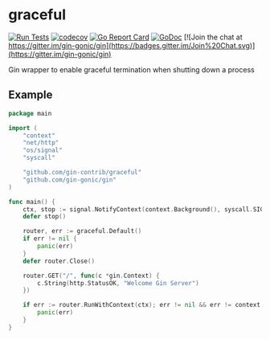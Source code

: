 # graceful

[![Run Tests](https://github.com/gin-contrib/graceful/actions/workflows/go.yml/badge.svg?branch=master)](https://github.com/gin-contrib/graceful/actions/workflows/go.yml)
[![codecov](https://codecov.io/gh/gin-contrib/graceful/branch/master/graph/badge.svg)](https://codecov.io/gh/gin-contrib/graceful)
[![Go Report Card](https://goreportcard.com/badge/github.com/gin-contrib/graceful)](https://goreportcard.com/report/github.com/gin-contrib/graceful)
[![GoDoc](https://godoc.org/github.com/gin-contrib/graceful?status.svg)](https://godoc.org/github.com/gin-contrib/graceful)
[![Join the chat at https://gitter.im/gin-gonic/gin](https://badges.gitter.im/Join%20Chat.svg)](https://gitter.im/gin-gonic/gin)

Gin wrapper to enable graceful termination when shutting down a process

## Example

```go
package main

import (
	"context"
	"net/http"
	"os/signal"
	"syscall"

	"github.com/gin-contrib/graceful"
	"github.com/gin-gonic/gin"
)

func main() {
	ctx, stop := signal.NotifyContext(context.Background(), syscall.SIGINT, syscall.SIGTERM)
	defer stop()

	router, err := graceful.Default()
	if err != nil {
		panic(err)
	}
	defer router.Close()

	router.GET("/", func(c *gin.Context) {
		c.String(http.StatusOK, "Welcome Gin Server")
	})

	if err := router.RunWithContext(ctx); err != nil && err != context.Canceled {
		panic(err)
	}
}
```

